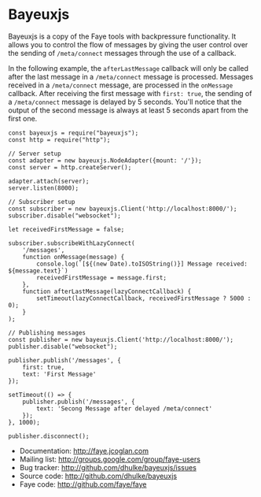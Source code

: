 # Bayeuxjs

Bayeuxjs is a copy of the Faye tools with backpressure functionality. It allows you to control the flow of messages by
giving the user control over the sending of `/meta/connect` messages through the use of a callback.

In the following example, the `afterLastMessage` callback will only be called after the last message in a
`/meta/connect` message is processed. Messages received in a `/meta/connect` message, are processed in the `onMessage`
callback. After receiving the first message with `first: true`, the sending of a `/meta/connect` message is delayed by 5
seconds. You'll notice that the output of the second message is always at least 5 seconds apart from the first one.

```
const bayeuxjs = require("bayeuxjs");
const http = require("http");

// Server setup
const adapter = new bayeuxjs.NodeAdapter({mount: '/'});
const server = http.createServer();

adapter.attach(server);
server.listen(8000);

// Subscriber setup
const subscriber = new bayeuxjs.Client('http://localhost:8000/');
subscriber.disable("websocket");

let receivedFirstMessage = false;

subscriber.subscribeWithLazyConnect(
    '/messages',
    function onMessage(message) {
        console.log(`[${(new Date).toISOString()}] Message received: ${message.text}`)
        receivedFirstMessage = message.first;
    },
    function afterLastMessage(lazyConnectCallback) {
        setTimeout(lazyConnectCallback, receivedFirstMessage ? 5000 : 0);
    }
);

// Publishing messages
const publisher = new bayeuxjs.Client('http://localhost:8000/');
publisher.disable("websocket");

publisher.publish('/messages', {
    first: true,
    text: 'First Message'
});

setTimeout(() => {
    publisher.publish('/messages', {
        text: 'Secong Message after delayed /meta/connect'
    });
}, 1000);

publisher.disconnect();
```

- Documentation: http://faye.jcoglan.com
- Mailing list: http://groups.google.com/group/faye-users
- Bug tracker: http://github.com/dhulke/bayeuxjs/issues
- Source code: http://github.com/dhulke/bayeuxjs
- Faye code: http://github.com/faye/faye
